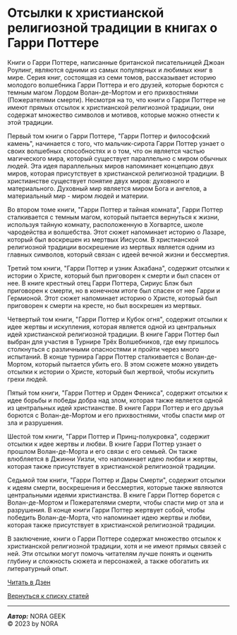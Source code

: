 # Отсылки к христианской религиозной традиции в книгах о Гарри Поттере
Книги о Гарри Поттере, написанные британской писательницей Джоан Роулинг, являются одними из самых популярных и любимых книг в мире. Серия книг, состоящая из семи томов, рассказывает историю молодого волшебника Гарри Поттера и его друзей, которые борются с темным магом Лордом Волан-де-Мортом и его прихвостнями (Пожерателями смерти). Несмотря на то, что книги о Гарри Поттере не имеют прямых отсылок к христианской религиозной традиции, они содержат множество символов и мотивов, которые можно отнести к этой традиции.  

Первый том книги о Гарри Поттере, "Гарри Поттер и философский камень", начинается с того, что мальчик-сирота Гарри Поттер узнает о своих волшебных способностях и о том, что он является частью магического мира, который существует параллельно с миром обычных людей. Эта идея параллельных миров напоминает концепцию двух миров, которая присутствует в христианской религиозной традиции. В христианстве существует понятие двух миров: духовного и материального. Духовный мир является миром Бога и ангелов, а материальный мир - миром людей и материи.  

Во втором томе книги, "Гарри Поттер и тайная комната", Гарри Поттер сталкивается с темным магом, который пытается вернуться к жизни, используя тайную комнату, расположенную в Хогвартсе, школе чародейства и волшебства. Этот сюжет напоминает историю о Лазаре, который был воскрешен из мертвых Иисусом. В христианской религиозной традиции воскрешение из мертвых является одним из главных символов, который связан с идеей вечной жизни и бессмертия.  

Третий том книги, "Гарри Поттер и узник Азкабана", содержит отсылки к истории о Христе, который был приговорен к смерти и был спасен от нее. В книге крестный отец Гарри Поттера, Сириус Блэк был приговорен к смерти, но в конечном итоге был спасен от нее Гарри и Гермионой. Этот сюжет напоминает историю о Христе, который был приговорен к смерти на кресте, но был воскрешен из мертвых.  

Четвертый том книги, "Гарри Поттер и Кубок огня", содержит отсылки к идее жертвы и искупления, которая является одной из центральных идей христианской религиозной традиции. В книге Гарри Поттер был выбран для участия в Турнире Трёх Волшебников, где ему пришлось столкнуться с различными опасностями и пройти через много испытаний. В конце турнира Гарри Поттер сталкивается с Волан-де-Мортом, который пытается убить его. В этом сюжете можно увидеть отсылки к истории о Христе, который был жертвой, чтобы искупить грехи людей.  

Пятый том книги, "Гарри Поттер и Орден Феникса", содержит отсылки к идее борьбы и победы добра над злом, которая также является одной из центральных идей христианстве. В книге Гарри Поттер и его друзья борются с Волан-де-Мортом и его прихвостнями, чтобы спасти мир от зла и разрушения.  

Шестой том книги, "Гарри Поттер и Принц-полукровка", содержит отсылки к идее жертвы и любви. В книге Гарри Поттер узнает о прошлом Волан-де-Морта и его связи с его семьей. Он также влюбляется в Джинни Уизли, что напоминает идею любви и жертвы, которая также присутствует в христианской религиозной традиции.  

Седьмой том книги, "Гарри Поттер и Дары Смерти", содержит отсылки к идеям смерти, воскрешения и бессмертия, которые также являются центральными идеями христианства. В книге Гарри Поттер борется с Волан-де-Мортом и Пожерателями смерти, чтобы спасти мир от зла и разрушения. В конце книги Гарри Поттер жертвует собой, чтобы победить Волан-де-Морта, что напоминает идею жертвы и любви, которая также присутствует в христианской религиозной традиции.  

В заключение, книги о Гарри Поттере содержат множество отсылок к христианской религиозной традиции, хотя и не имеют прямых связей с ней. Эти отсылки могут помочь читателям лучше понять и оценить глубину и сложность сюжета и персонажей, а также обогатить их литературный опыт.  

[Читать в Дзен](https://dzen.ru/a/ZCR-mtJne1z-RIeX)  

[Вернуться к списку статей](index.html)

******
***Автор:*** NORA GEEK  
© 2023 by NORA